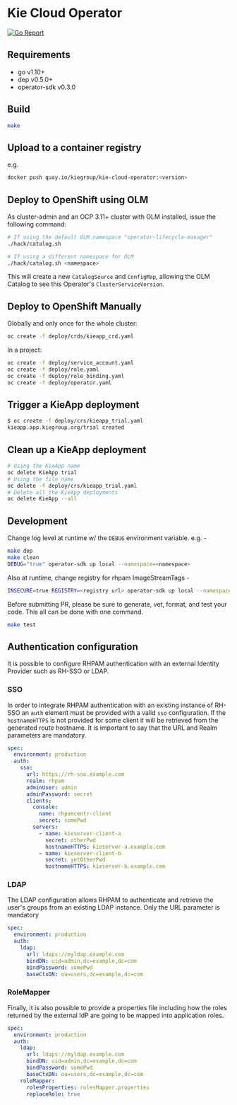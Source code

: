 # Kie Cloud Operator

[![Go Report](https://goreportcard.com/badge/github.com/kiegroup/kie-cloud-operator)](https://goreportcard.com/badge/github.com/kiegroup/kie-cloud-operator)

## Requirements

- go v1.10+
- dep v0.5.0+
- operator-sdk v0.3.0

## Build

```bash
make
```

## Upload to a container registry

e.g.

```bash
docker push quay.io/kiegroup/kie-cloud-operator:<version>
```

## Deploy to OpenShift using OLM

As cluster-admin and an OCP 3.11+ cluster with OLM installed, issue the following command:

```bash
# If using the default OLM namespace "operator-lifecycle-manager"
./hack/catalog.sh

# If using a different namespace for OLM
./hack/catalog.sh <namespace>
```

This will create a new `CatalogSource` and `ConfigMap`, allowing the OLM Catalog to see this Operator's `ClusterServiceVersion`.

## Deploy to OpenShift Manually

Globally and only once for the whole cluster:

```bash
oc create -f deploy/crds/kieapp_crd.yaml
```

In a project:

```bash
oc create -f deploy/service_account.yaml
oc create -f deploy/role.yaml
oc create -f deploy/role_binding.yaml
oc create -f deploy/operator.yaml
```

## Trigger a KieApp deployment

```bash
$ oc create -f deploy/crs/kieapp_trial.yaml
kieapp.app.kiegroup.org/trial created
```

## Clean up a KieApp deployment

```bash
# Using the KieApp name
oc delete KieApp trial
# Using the file name
oc delete -f deploy/crs/kieapp_trial.yaml
# Delete all the KieApp deployments
oc delete KieApp --all
```

## Development

Change log level at runtime w/ the `DEBUG` environment variable. e.g. -

```bash
make dep
make clean
DEBUG="true" operator-sdk up local --namespace=<namespace>
```

Also at runtime, change registry for rhpam ImageStreamTags -

```bash
INSECURE=true REGISTRY=<registry url> operator-sdk up local --namespace=<namespace>
```

Before submitting PR, please be sure to generate, vet, format, and test your code. This all can be done with one command.

```bash
make test
```

## Authentication configuration

It is possible to configure RHPAM authentication with an external Identity Provider such as RH-SSO or LDAP.

### SSO

In order to integrate RHPAM authentication with an existing instance of RH-SSO an `auth` element must be provided with a valid `sso` configuration. If the `hostnameHTTPS` is not provided for some client it will be retrieved from the generated route hostname. It is important to say that the URL and Realm parameters are mandatory.

```yaml
spec:
  environment: production
  auth:
    sso:
      url: https://rh-sso.example.com
      realm: rhpam
      adminUser: admin
      adminPassword: secret
      clients:
        console:
          name: rhpamcentr-client
          secret: somePwd
        servers:
          - name: kieserver-client-a
            secret: otherPwd
            hostnameHTTPS: kieserver-a.example.com
          - name: kieserver-client-b
            secret: yetOtherPwd
            hostnameHTTPS: kieserver-b.example.com
```

### LDAP

The LDAP configuration allows RHPAM to authenticate and retrieve the user's groups from an existing LDAP instance. Only the URL parameter is mandatory

```yaml
spec:
  environment: production
  auth:
    ldap:
      url: ldaps://myldap.example.com
      bindDN: uid=admin,dc=example,dc=com
      bindPassword: somePwd
      baseCtxDN: ou=users,dc=example,dc=com
```

### RoleMapper

Finally, it is also possible to provide a properties file including how the roles returned by the external IdP are going to be mapped into application roles.

```yaml
spec:
  environment: production
  auth:
    ldap:
      url: ldaps://myldap.example.com
      bindDN: uid=admin,dc=example,dc=com
      bindPassword: somePwd
      baseCtxDN: ou=users,dc=example,dc=com
    roleMapper:
      rolesProperties: rolesMapper.properties
      replaceRole: true
```
